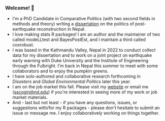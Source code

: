 ### Welcome! 👋

- I'm a PhD Candidate in Comparative Politics (with two second fields in methods and theory) writing a [dissertation](https://shanascogin.com/dissertation/) on the politics of post-earthquake reconstruction in Nepal. 
- I love making stats R packages! I am an author and the maintainer of two called modeLLtest and BayesPostEst, and I maintain a third called coxrobust.
- I was based in the Kathmandu Valley, Nepal in 2022 to conduct collect data for my dissertation and to work on a joint project on earthquake early warning with Duke University and the Institute of Engineering through the Fulbright. I'm back in Nepal this summer to meet with some collaborators and to enjoy the pumpkin greens.
- I have solo-authored and collaborative research forthcoming in *Disasters* and *Global Environmental Politics* later this year.
- I am on the job market this fall. Please visit my [website](https://shanascogin.com/) or email me (sscogin@nd.edu) if you're interested in seeing more of my work or job market materials.
- And - last but not least - if you have any questions, issues, or suggestions with/for my R packages - please don't hesitate to submit an issue or message me. I enjoy collaboratively working on things together. 


<!--
**ShanaScogin/ShanaScogin** is a ✨ _special_ ✨ repository because its `README.md` (this file) appears on your GitHub profile.

Here are some ideas to get you started:

- 🔭 I’m currently working on ...
- 🌱 I’m currently learning ...
- 👯 I’m looking to collaborate on ...
- 🤔 I’m looking for help with ...
- 💬 Ask me about ...
- 📫 How to reach me: ...
- 😄 Pronouns: ...
- ⚡ Fun fact: ...
-->
